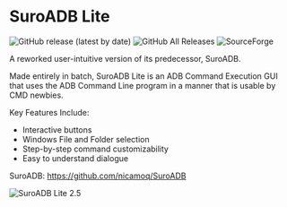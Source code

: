 ﻿# SuroADB Lite

![GitHub release (latest by date)](https://img.shields.io/github/v/release/nicamoq/suroadb-lite?label=Latest%20release) ![GitHub All Releases](https://img.shields.io/github/downloads/nicamoq/suroadb-lite/total?color=brightgreen&label=Downloads&logo=Github&link=https://sourceforge.net/projects/suroadb-lite/&logoColor=white) ![SourceForge](https://img.shields.io/sourceforge/dm/suroadb-lite/2.5?color=orange&label=Downloads&link=https://sourceforge.net/projects/suroadb-lite/&logo=sourceforge)

A reworked user-intuitive version of its predecessor, SuroADB.

Made entirely in batch, SuroADB Lite is an ADB Command Execution GUI that uses the ADB Command Line program in a manner that is usable by CMD newbies.

Key Features Include:
- Interactive buttons
- Windows File and Folder selection
- Step-by-step command customizability
- Easy to understand dialogue

SuroADB: https://github.com/nicamoq/SuroADB

![SuroADB Lite 2.5](https://i.ibb.co/3TgnW5m/Suro-ADB-1.png)











